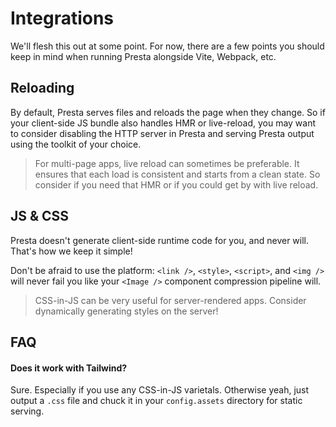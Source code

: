 # Integrations

We'll flesh this out at some point. For now, there are a few points you should
keep in mind when running Presta alongside Vite, Webpack, etc.

## Reloading

By default, Presta serves files and reloads the page when they change. So if
your client-side JS bundle also handles HMR or live-reload, you may want to
consider disabling the HTTP server in Presta and serving Presta output using the
toolkit of your choice.

> For multi-page apps, live reload can sometimes be preferable. It ensures that
> each load is consistent and starts from a clean state. So consider if you need
> that HMR or if you could get by with live reload.

## JS & CSS

Presta doesn't generate client-side runtime code for you, and never will. That's
how we keep it simple!

Don't be afraid to use the platform: `<link />`, `<style>`, `<script>`, and `<img />`
will never fail you like your `<Image />` component compression pipeline will.

> CSS-in-JS can be very useful for server-rendered apps. Consider dynamically
> generating styles on the server!

## FAQ

#### Does it work with Tailwind?

Sure. Especially if you use any CSS-in-JS varietals. Otherwise yeah, just output
a `.css` file and chuck it in your `config.assets` directory for static serving.
